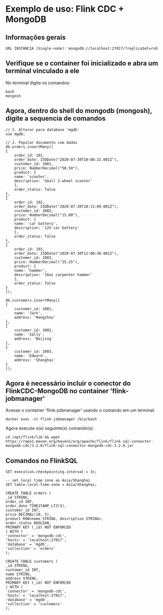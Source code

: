 # Exemplo de uso: Flink CDC + MongoDB

## Informações gerais

    URL INSTÂNCIA (Single-node): mongodb://localhost:27017/?replicaSet=rs0

## Verifique se o container foi inicializado e abra um terminal vinculado a ele

No terminal digite os comandos:

    bash
    mongosh

## Agora, dentro do shell do mongodb (mongosh), digite a sequencia de comandos

    // 1. Alterar para database 'mgdb'
    use mgdb;

    // 2. Popular documento com dados
    db.orders.insertMany([
    {
        order_id: 101,
        order_date: ISODate("2020-07-30T10:08:22.001Z"),
        customer_id: 1001,
        price: NumberDecimal("50.50"),
        product: {
        name: 'scooter',
        description: 'Small 2-wheel scooter'
        },
        order_status: false
    },
    {
        order_id: 102, 
        order_date: ISODate("2020-07-30T10:11:09.001Z"),
        customer_id: 1002,
        price: NumberDecimal("15.00"),
        product: {
        name: 'car battery',
        description: '12V car battery'
        },
        order_status: false
    },
    {
        order_id: 103,
        order_date: ISODate("2020-07-30T12:00:30.001Z"),
        customer_id: 1003,
        price: NumberDecimal("25.25"),
        product: {
        name: 'hammer',
        description: '16oz carpenter hammer'
        },
        order_status: false
    }
    ]);

    db.customers.insertMany([
    { 
        customer_id: 1001, 
        name: 'Jark', 
        address: 'Hangzhou' 
    },
    { 
        customer_id: 1002, 
        name: 'Sally',
        address: 'Beijing'
    },
    { 
        customer_id: 1003,
        name: 'Edward',
        address: 'Shanghai'
    }
    ]);

## Agora é necessário incluir o conector do FlinkCDC-MongoDB no container 'flink-jobmanager'

Acesse o container 'flink-jobmanager' usando o comando em um terminal:

    docker exec -it flink-jobmanager /bin/bash

Agora execute o(s) seguinte(s) comando(s):

    cd /opt/flink/lib && wget https://repo1.maven.org/maven2/org/apache/flink/flink-sql-connector-mongodb-cdc/3.2.0/flink-sql-connector-mongodb-cdc-3.2.0.jar

## Comandos no FlinkSQL

    SET execution.checkpointing.interval = 3s;

    -- set local time zone as Asia/Shanghai
    SET table.local-time-zone = Asia/Shanghai;

    CREATE TABLE orders (
    _id STRING,
    order_id INT,
    order_date TIMESTAMP_LTZ(3),
    customer_id INT,
    price DECIMAL(10, 5),
    product ROW<name STRING, description STRING>,
    order_status BOOLEAN,
    PRIMARY KEY (_id) NOT ENFORCED
    ) WITH (
    'connector' = 'mongodb-cdc',
    'hosts' = 'localhost:27017',
    'database' = 'mgdb',
    'collection' = 'orders'
    );
    
    CREATE TABLE customers (
    _id STRING,
    customer_id INT,
    name STRING,
    address STRING,
    PRIMARY KEY (_id) NOT ENFORCED
    ) WITH (
    'connector' = 'mongodb-cdc',
    'hosts' = 'localhost:27017',
    'database' = 'mgdb',
    'collection' = 'customers'
    );